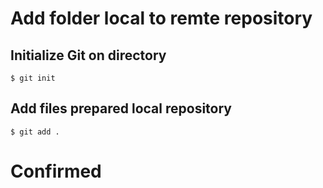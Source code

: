 # Add folder local to remte repository
## Initialize Git on directory

```
$ git init  
```
## Add files prepared local repository
```
$ git add .
```
# Confirmed 
